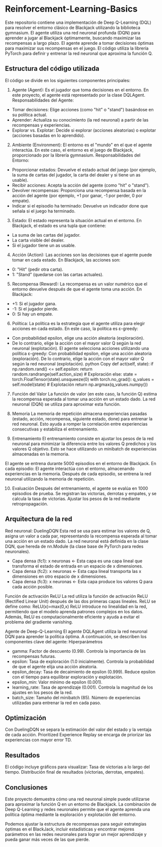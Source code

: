 # Reinforcement-Learning-Basics
Este repositorio contiene una implementación de Deep Q-Learning (DQL) para resolver el entorno clásico de Blackjack utilizando la biblioteca gymnasium. El agente utiliza una red neuronal profunda (DQN) para aprender a jugar al Blackjack óptimamente, buscando maximizar las recompensas a largo plazo.
El agente aprende a tomar decisiones óptimas para maximizar sus recompensas en el juego. 
El código utiliza la librería PyTorch para definir y entrenar la red neuronal que aproxima la función Q.

## Estructura del código utilizada
El código se divide en los siguientes componentes principales:

1. Agente (Agent):
Es el jugador que toma decisiones en el entorno. En este proyecto, el agente está representado por la clase DQLAgent.
Responsabilidades del Agente:
 * Tomar decisiones: Elige acciones (como "hit" o "stand") basándose en su política actual.
 * Aprender: Actualiza su conocimiento (la red neuronal) a partir de las recompensas y experiencias.
 * Explorar vs. Explotar: Decide si explorar (acciones aleatorias) o explotar (acciones basadas en lo aprendido).

2. Ambiente (Environment):
El entorno es el "mundo" en el que el agente interactúa.
En este caso, el entorno es el juego de Blackjack, proporcionado por la librería gymnasium.
Responsabilidades del Entorno:
 * Proporcionar estados: Devuelve el estado actual del juego (por ejemplo, la suma de cartas del jugador, la carta del dealer y si tiene un as usable).
 * Recibir acciones: Acepta la acción del agente (como "hit" o "stand").
 * Devolver recompensas: Proporciona una recompensa basada en la acción del agente (por ejemplo, +1 por ganar, -1 por perder, 0 por empate).
 * Indicar si el episodio ha terminado: Devuelve un indicador done que señala si el juego ha terminado.

3. Estado:
El estado representa la situación actual en el entorno.
En Blackjack, el estado es una tupla que contiene:
 * La suma de las cartas del jugador.
 * La carta visible del dealer.
 * Si el jugador tiene un as usable.

4. Acción (Action):
Las acciones son las decisiones que el agente puede tomar en cada estado. En Blackjack, las acciones son:
 * 0: "Hit" (pedir otra carta).
 * 1: "Stand" (quedarse con las cartas actuales).

5. Recompensa (Reward):
La recompensa es un valor numérico que el entorno devuelve después de que el agente toma una acción.
En Blackjack:
 * +1: Si el jugador gana.
 * -1: Si el jugador pierde.
 * 0: Si hay un empate.

6. Política:
La política es la estrategia que el agente utiliza para elegir acciones en cada estado.
En este caso, la política es ε-greedy:
 * Con probabilidad epsilon, elige una acción aleatoria (exploración).
 * De lo contrario, elige la acción con el mayor valor Q según la red neuronal (explotación).
El agente selecciona acciones utilizando una política ε-greedy:
Con probabilidad epsilon, elige una acción aleatoria (exploración).
De lo contrario, elige la acción con el mayor valor Q según la red neuronal (explotación).
python
Copy
def act(self, state):
    if np.random.rand() <= self.epsilon:
        return random.randrange(self.action_size)  # Exploración
    else:
        state = torch.FloatTensor(state).unsqueeze(0)
        with torch.no_grad():
            q_values = self.model(state)  # Explotación
        return np.argmax(q_values.numpy())

7. Función del Valor
La función de valor (en este caso, la función Q) estima la recompensa esperada al tomar una acción en un estado dado. La red neuronal (DQN) se utiliza para aproximar esta función.

8. Memoria
La memoria de repetición almacena experiencias pasadas (estado, acción, recompensa, siguiente estado, done) para entrenar la red neuronal. Esto ayuda a romper la correlación entre experiencias consecutivas y estabiliza el entrenamiento.

9. Entrenamiento
El entrenamiento consiste en ajustar los pesos de la red neuronal para minimizar la diferencia entre los valores Q predichos y los valores Q objetivo. Esto se hace utilizando un minibatch de experiencias almacenadas en la memoria.

El agente se entrena durante 5000 episodios en el entorno de Blackjack.
En cada episodio:
  El agente interactúa con el entorno, almacenando experiencias en la memoria.
  Después de cada episodio, se entrena la red neuronal utilizando la memoria de repetición.

10. Evaluación
Después del entrenamiento, el agente se evalúa en 1000 episodios de prueba. Se registran las victorias, derrotas y empates, y se calcula la  tasa de victorias.
Ajustar los pesos de la red mediante retropropagación.

## Arquitectura de la red
Red neuronal: DuelingDQN
Esta red se usa para estimar los valores de Q, asigna un valor a cada par, representando la recompensa esperada al tomar una acción en un estado dado.
La red neuronal está definida en la clase DQN, que hereda de nn.Module (la clase base de PyTorch para redes neuronales).

  * Capa densa (fc1): x neuronas <- Esta capa es una capa lineal que transforma el estado de entrada en un espacio de x dimensiones.
  * Capa densa (fc2): x neuronas <- Esta capa lineal transporta las x dimensiones en otro espacio de x dimensiones.
  * Capa densa (fc3): x neuronas <- Esta capa produce los valores Q para cada acción posible.

Función de activación ReLU
La red utiliza la función de activación ReLU (Rectified Linear Unit) después de las dos primeras capas lineales. ReLU se define como:
ReLU(x)=max(0,x)
ReLU introduce no linealidad en la red, permitiendo que el modelo aprenda patrones complejos en los datos.
Además, ReLU es computacionalmente eficiente y ayuda a evitar el problema del gradiente vanishing.

Agente de Deep-Q-Learning
El agente DQLAgent utiliza la red neuronal DQN para aprender la política óptima. A continuación, se describen los componentes clave del agente:
Hiperparámetros
* gamma: Factor de descuento (0.99). Controla la importancia de las recompensas futuras.
* epsilon: Tasa de exploración (1.0 inicialmente). Controla la probabilidad de que el agente elija una acción aleatoria.
* epsilon_decay: Tasa de decaimiento de epsilon (0.999). Reduce epsilon con el tiempo para equilibrar exploración y explotación.
* epsilon_min: Valor mínimo de epsilon (0.001).
* learning_rate: Tasa de aprendizaje (0.001). Controla la magnitud de los ajustes en los pesos de la red.
* batch_size: Tamaño del minibatch (85). Número de experiencias utilizadas para entrenar la red en cada paso.



## Optimización
Con DuelingDQN se separa la estimación del valor del estado  y la ventaja de cada acción. 
Prioritized Experience Replay se encarga de priorizar las experiencias con mayor error TD.

## Resultados
El código incluye gráficos para visualizar:
Tasa de victorias a lo largo del tiempo.
Distribución final de resultados (victorias, derrotas, empates).

## Conclusiones
Este proyecto demuestra cómo una red neuronal simple puede utilizarse para aproximar la función Q en un entorno de Blackjack. La combinación de Deep Q-Learning y redes neuronales permite que el agente aprenda una política óptima mediante la exploración y explotación del entorno.

Podemos ajustar la estructura de recompensas para seguir estrategias óptimas en el BlackJack, incluir estadísticas y encontrar mejores parámetros en las redes neuronales para lograr un mejor aprendizaje y pueda ganar más veces de las que pierde.

